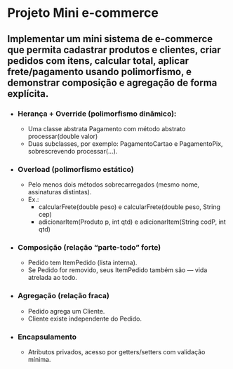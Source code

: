 # Projeto Mini e-commerce

## Implementar um mini sistema de e-commerce que permita cadastrar produtos e clientes, criar pedidos com itens, calcular total, aplicar frete/pagamento usando polimorfismo, e demonstrar composição e agregação de forma explícita.


* ### Herança + Override (polimorfismo dinâmico):

    * Uma classe abstrata Pagamento com método abstrato processar(double valor)
    * Duas subclasses, por exemplo: PagamentoCartao e PagamentoPix, sobrescrevendo processar(...).

* ### Overload (polimorfismo estático)
    * Pelo menos dois métodos sobrecarregados (mesmo nome, assinaturas distintas).
    * Ex.:
        * calcularFrete(double peso) e calcularFrete(double peso, String cep)
        * adicionarItem(Produto p, int qtd) e adicionarItem(String codP, int qtd)

* ### Composição (relação “parte-todo” forte)
    * Pedido tem ItemPedido (lista interna).
    * Se Pedido for removido, seus ItemPedido também são — vida atrelada ao todo.

* ### Agregação (relação fraca)
    * Pedido agrega um Cliente.
    * Cliente existe independente do Pedido.

* ### Encapsulamento
    * Atributos privados, acesso por getters/setters com validação mínima.
